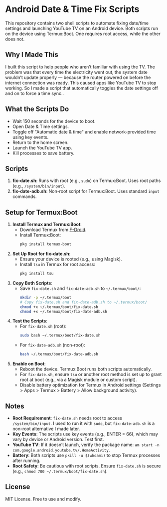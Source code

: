 # Android Date & Time Fix Scripts

This repository contains two shell scripts to automate fixing date/time settings and launching YouTube TV on an Android device. Both scripts run on the device using Termux:Boot. One requires root access, while the other does not.

## Why I Made This
I built this script to help people who aren’t familiar with using the TV.
The problem was that every time the electricity went out, the system date wouldn’t update properly — because the router powered on before the internet connection was ready.
This caused apps like YouTube TV to stop working.
So I made a script that automatically toggles the date settings off and on to force a time sync..

## What the Scripts Do
- Wait 150 seconds for the device to boot.
- Open Date & Time settings.
- Toggle off "Automatic date & time" and enable network-provided time using key events.
- Return to the home screen.
- Launch the YouTube TV app.
- Kill processes to save battery.

## Scripts
1. **fix-date.sh**: Runs with root (e.g., `sudo`) on Termux:Boot. Uses root paths (e.g., `/system/bin/input`).
2. **fix-date-adb.sh**: Non-root script for Termux:Boot. Uses standard `input` commands.

## Setup for Termux:Boot
1. **Install Termux and Termux:Boot**:
   - Download Termux from [F-Droid](https://f-droid.org/packages/com.termux/).
   - Install Termux:Boot:
     ```bash
     pkg install termux-boot
     ```
2. **Set Up Root for fix-date.sh**:
   - Ensure your device is rooted (e.g., using Magisk).
   - Install `tsu` in Termux for root access:
     ```bash
     pkg install tsu
     ```
3. **Copy Both Scripts**:
   - Save `fix-date.sh` and `fix-date-adb.sh` to `~/.termux/boot/`:
     ```bash
     mkdir -p ~/.termux/boot
     # Copy fix-date.sh and fix-date-adb.sh to ~/.termux/boot/
     chmod +x ~/.termux/boot/fix-date.sh
     chmod +x ~/.termux/boot/fix-date-adb.sh
     ```
4. **Test the Scripts**:
   - For `fix-date.sh` (root):
     ```bash
     sudo bash ~/.termux/boot/fix-date.sh
     ```
   - For `fix-date-adb.sh` (non-root):
     ```bash
     bash ~/.termux/boot/fix-date-adb.sh
     ```
5. **Enable on Boot**:
   - Reboot the device. Termux:Boot runs both scripts automatically.
   - For `fix-date.sh`, ensure `tsu` or another root method is set up to grant root at boot (e.g., via a Magisk module or custom script).
   - Disable battery optimization for Termux in Android settings (Settings > Apps > Termux > Battery > Allow background activity).

## Notes
- **Root Requirement**: `fix-date.sh` needs root to access `/system/bin/input`. I used to run it with `sudo`, but `fix-date-adb.sh` is a non-root alternative I made later.
- **Key Events**: The scripts use key events (e.g., ENTER = 66), which may vary by device or Android version. Test first.
- **YouTube TV**: If it doesn’t launch, verify the package name: `am start -n com.google.android.youtube.tv/.HomeActivity`.
- **Battery**: Both scripts use `pkill -u $(whoami)` to stop Termux processes after running.
- **Root Safety**: Be cautious with root scripts. Ensure `fix-date.sh` is secure (e.g., `chmod 700 ~/.termux/boot/fix-date.sh`).

## License
MIT License. Free to use and modify.
